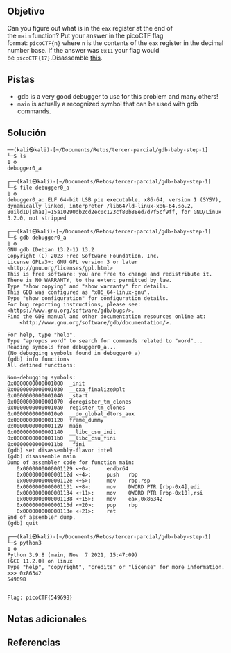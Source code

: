 ## Objetivo
Can you figure out what is in the `eax` register at the end of the `main` function? Put your answer in the picoCTF flag format: `picoCTF{n}` where `n` is the contents of the `eax` register in the decimal number base. If the answer was `0x11` your flag would be `picoCTF{17}`.Disassemble [this](https://artifacts.picoctf.net/c/512/debugger0_a).

## Pistas
- gdb is a very good debugger to use for this problem and many others!
- `main` is actually a recognized symbol that can be used with gdb commands.

## Solución
```
──(kali㉿kali)-[~/Documents/Retos/tercer-parcial/gdb-baby-step-1]
└─$ ls                                                                                                          1 ⚙
debugger0_a
                                                                                                                    
┌──(kali㉿kali)-[~/Documents/Retos/tercer-parcial/gdb-baby-step-1]
└─$ file debugger0_a                                                                                            1 ⚙
debugger0_a: ELF 64-bit LSB pie executable, x86-64, version 1 (SYSV), dynamically linked, interpreter /lib64/ld-linux-x86-64.so.2, BuildID[sha1]=15a10290db2cd2ec0c123cf80b88ed7d7f5cf9ff, for GNU/Linux 3.2.0, not stripped
                                                                                                                    
┌──(kali㉿kali)-[~/Documents/Retos/tercer-parcial/gdb-baby-step-1]
└─$ gdb debugger0_a                                                                                             1 ⚙
GNU gdb (Debian 13.2-1) 13.2
Copyright (C) 2023 Free Software Foundation, Inc.
License GPLv3+: GNU GPL version 3 or later <http://gnu.org/licenses/gpl.html>
This is free software: you are free to change and redistribute it.
There is NO WARRANTY, to the extent permitted by law.
Type "show copying" and "show warranty" for details.
This GDB was configured as "x86_64-linux-gnu".
Type "show configuration" for configuration details.
For bug reporting instructions, please see:
<https://www.gnu.org/software/gdb/bugs/>.
Find the GDB manual and other documentation resources online at:
    <http://www.gnu.org/software/gdb/documentation/>.

For help, type "help".
Type "apropos word" to search for commands related to "word"...
Reading symbols from debugger0_a...
(No debugging symbols found in debugger0_a)
(gdb) info functions
All defined functions:

Non-debugging symbols:
0x0000000000001000  _init
0x0000000000001030  __cxa_finalize@plt
0x0000000000001040  _start
0x0000000000001070  deregister_tm_clones
0x00000000000010a0  register_tm_clones
0x00000000000010e0  __do_global_dtors_aux
0x0000000000001120  frame_dummy
0x0000000000001129  main
0x0000000000001140  __libc_csu_init
0x00000000000011b0  __libc_csu_fini
0x00000000000011b8  _fini
(gdb) set disassembly-flavor intel
(gdb) disassemble main 
Dump of assembler code for function main:
   0x0000000000001129 <+0>:     endbr64
   0x000000000000112d <+4>:     push   rbp
   0x000000000000112e <+5>:     mov    rbp,rsp
   0x0000000000001131 <+8>:     mov    DWORD PTR [rbp-0x4],edi
   0x0000000000001134 <+11>:    mov    QWORD PTR [rbp-0x10],rsi
   0x0000000000001138 <+15>:    mov    eax,0x86342
   0x000000000000113d <+20>:    pop    rbp
   0x000000000000113e <+21>:    ret
End of assembler dump.
(gdb) quit
                                                                                                                    
┌──(kali㉿kali)-[~/Documents/Retos/tercer-parcial/gdb-baby-step-1]
└─$ python3                                                                                                     1 ⚙
Python 3.9.8 (main, Nov  7 2021, 15:47:09) 
[GCC 11.2.0] on linux
Type "help", "copyright", "credits" or "license" for more information.
>>> 0x86342
549698


Flag: picoCTF{549698}
```

## Notas adicionales


## Referencias

